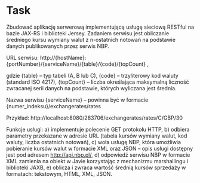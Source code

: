 # Task
Zbudować aplikację serwerową implementującą usługę sieciową RESTful
na bazie JAX-RS i biblioteki Jersey. Zadaniem serwisu jest obliczanie 
średniego kursu wymiany walut z n-ostatnich notowań na podstawie 
danych publikowanych przez serwis NBP.

URL serwisu:
http://{hostName}:{portNumber}/{serviceName}/{table}/{code}/{topCount} ,

gdzie {table} – typ tabeli (A, B lub C), 
{code} – trzyliterowy kod waluty (standard ISO 4217), 
{topCount} – liczba określająca maksymalną liczność zwracanej serii danych 
na podstawie, których wyliczana jest średnia. 

Nazwa serwisu {serviceName} – powinna być w formacie {numer_indeksu}/exchangerates/rates

Przykład: 
http://localhost:8080/283706/exchangerates/rates/C/GBP/30

Funkcje usługi: 
a) implementuje polecenie GET protokołu HTTP, 
b) odbiera parametry przekazane w adresie URL (tabela kursów wymiany walut, kod waluty, liczba ostatnich notowań), 
c) woła usługę NBP,  która umożliwia pobieranie kursów walut w formacie XML oraz JSON – opis usługi 
dostępny jest pod adresem http://api.nbp.pl/, d) odpowiedź serwisu NBP w formacie XML zamienia na obiekt w Javie 
korzystając z mechanizmu marshallingu i biblioteki JAXB, e) oblicza i zwraca wartość średnią kursów sprzedaży w 
formatach: tekstowym, HTML, XML, JSON.

